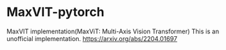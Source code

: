 # MaxVIT-pytorch
MaxVIT implementation(MaxViT: Multi-Axis Vision Transformer) This is an unofficial implementation. https://arxiv.org/abs/2204.01697
